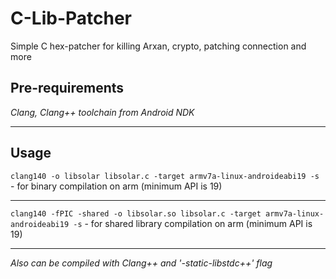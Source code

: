 # C-Lib-Patcher
Simple C hex-patcher for killing Arxan, crypto, patching connection and more

## Pre-requirements
*Clang, Clang++ toolchain from Android NDK*

------

## Usage
```clang140 -o libsolar libsolar.c -target armv7a-linux-androideabi19 -s``` - for binary compilation on arm (minimum API is 19)

------

```clang140 -fPIC -shared -o libsolar.so libsolar.c -target armv7a-linux-androideabi19 -s``` - for shared library compilation on arm (minimum API is 19)

------

*Also can be compiled with Clang++ and '-static-libstdc++' flag*
